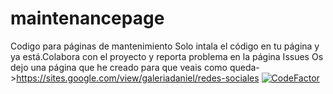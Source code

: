 # maintenancepage
Codigo para páginas de mantenimiento
Solo intala el código en tu página y ya está.Colabora con el proyecto y reporta problema en la página Issues
Os dejo una página que he creado para que veais como queda->https://sites.google.com/view/galeriadaniel/redes-sociales
[![CodeFactor](https://www.codefactor.io/repository/github/danielus111/maintenance-page-html/badge)](https://www.codefactor.io/repository/github/danielus111/maintenance-page-html)
